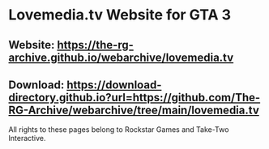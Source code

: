 # Lovemedia.tv Website for GTA 3
## Website: https://the-rg-archive.github.io/webarchive/lovemedia.tv

## Download: https://download-directory.github.io?url=https://github.com/The-RG-Archive/webarchive/tree/main/lovemedia.tv

All rights to these pages belong to Rockstar Games and Take-Two Interactive.
